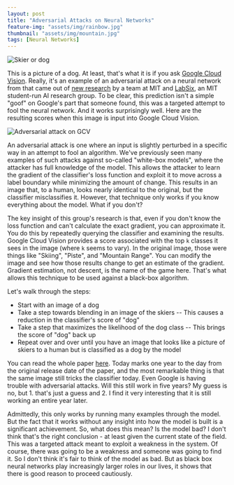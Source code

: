 ```yaml
---
layout: post
title: "Adversarial Attacks on Neural Networks"
feature-img: "assets/img/rainbow.jpg"
thumbnail: "assets/img/mountain.jpg"
tags: [Neural Networks]
---
```


![Skier or dog]({{site.baseurl}}/asserts/img/assets/img/skier_dog_attack.png "Skier to dog attack")

This is a picture of a dog. At least, that's what it is if you ask [Google Cloud Vision](https://cloud.google.com/vision). Really, it's an example of an adversarial attack on a neural network from that came out of [new research](https://arxiv.org/pdf/1804.08598.pdf) by a team at MIT and [LabSix](https://www.labsix.org/), an MIT student-run AI research group. To be clear, this prediction isn't a simple "goof" on Google's part that someone found, this was a targeted attempt to fool the neural network. And it works surprisingly well. Here are the resulting scores when this image is input into Google Cloud Vision.

![Adversarial attack on GCV]({{site.baseurl}}/assets/img/skier_dog_attack_result.png "Adversarial attack on GCV")

An adversarial attack is one where an input is slightly perturbed in a specific way in an attempt to fool an algorithm. We've previously seen many examples of such attacks against so-called "white-box models", where the attacker has full knowledge of the model. This allows the attacker to learn the gradient of the classifier's loss function and exploit it to move across a label boundary while minimizing the amount of change. This results in an image that, to a human, looks nearly identical to the original, but the classifier misclassifies it. However, that technique only works if you know everything about the model. What if you don't?

The key insight of this group's research is that, even if you don't know the loss function and can't calculate the exact gradient, you can approximate it. You do this by repeatedly querying the classifier and examining the results. Google Cloud Vision provides a score associated with the top `k` classes it sees in the image (where `k` seems to vary). In the original image, those were things like "Skiing", "Piste", and "Mountain Range". You can modify the image and see how those results change to get an estimate of the gradient. Gradient estimation, not descent, is the name of the game here. That's what allows this technique to be used against a black-box algorithm.

Let's walk through the steps:
- Start with an image of a dog
- Take a step towards blending in an image of the skiers
-- This causes a reduction in the classifier's score of "dog"
- Take a step that maximizes the likelihood of the dog class
-- This brings the score of "dog" back up
- Repeat over and over until you have an image that looks like a picture of skiers to a human but is classified as a dog by the model

You can read the whole paper [here](https://arxiv.org/pdf/1804.08598.pdf). Today marks one year to the day from the original release date of the paper, and the most remarkable thing is that the same image still tricks the classifier today. Even Google is having trouble with adversarial attacks. Will this still work in five years? My guess is no, but 1. that's just a guess and 2. I find it very interesting that it is still working an entire year later.

Admittedly, this only works by running many examples through the model. But the fact that it works without any insight into how the model is built is a significant achievement. So, what does this mean? Is the model bad? I don't think that's the right conclusion - at least given the current state of the field. This was a targeted attack meant to exploit a weakness in the system. Of course, there was going to be a weakness and someone was going to find it. So I don't think it's fair to think of the model as bad. But as black box neural networks play increasingly larger roles in our lives, it shows that there is good reason to proceed cautiously.
